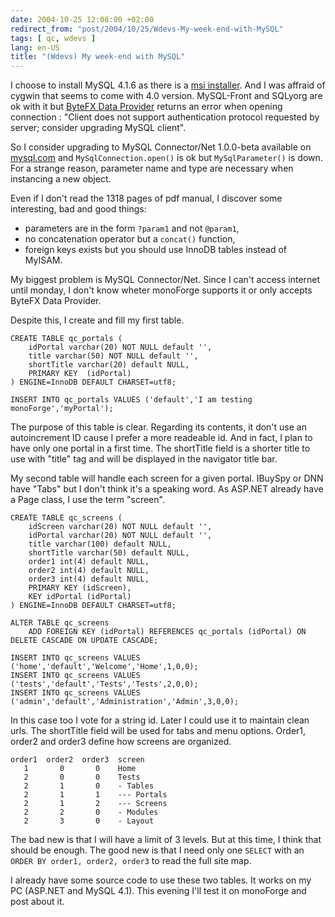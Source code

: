 ```yaml
---
date: 2004-10-25 12:08:00 +02:00
redirect_from: "post/2004/10/25/Wdevs-My-week-end-with-MySQL"
tags: [ qc, wdevs ]
lang: en-US
title: "(Wdevs) My week-end with MySQL"
---
```


I choose to install MySQL 4.1.6 as there is a [msi
installer](http://dev.mysql.com/tech-resources/articles/4.1/installer.html). And I was affraid of cygwin that seems to come with 4.0 version.
MySQL-Front and SQLyorg are ok with it but [ByteFX Data Provider](http://www.bytefx.com/) returns an error when opening
connection : "Client does not support authentication protocol requested by
server; consider upgrading MySQL client".

So I consider upgrading to MySQL Connector/Net 1.0.0-beta available on
[mysql.com](http://dev.mysql.com/downloads/) and
`MySqlConnection.open()` is ok but `MySqlParameter()` is down. For a strange
reason, parameter name and type are necessary when instancing a new object.

Even if I don't read the 1318 pages of pdf manual, I discover some
interesting, bad and good things:

* parameters are in the form `?param1` and not `@param1`,
* no concatenation operator but a `concat()` function,
* foreign keys exists but you should use InnoDB tables instead of
MyISAM.

My biggest problem is MySQL Connector/Net. Since I can't access internet
until monday, I don't know wheter monoForge supports it or only accepts ByteFX
Data Provider.

Despite this, I create and fill my first table.

```
CREATE TABLE qc_portals (
    idPortal varchar(20) NOT NULL default '',
    title varchar(50) NOT NULL default '',
    shortTitle varchar(20) default NULL,
    PRIMARY KEY  (idPortal)
) ENGINE=InnoDB DEFAULT CHARSET=utf8;

INSERT INTO qc_portals VALUES ('default','I am testing monoForge','myPortal');
```

The purpose of this table is clear. Regarding its contents, it don't use an
autoincrement ID cause I prefer a more readeable id. And in fact, I plan to
have only one portal in a first time. The shortTitle field is a shorter title
to use with "title" tag and will be displayed in the navigator title bar.

My second table will handle each screen for a given portal. IBuySpy or DNN
have "Tabs" but I don't think it's a speaking word. As ASP.NET already have a
Page class, I use the term "screen".

```
CREATE TABLE qc_screens (
    idScreen varchar(20) NOT NULL default '',
    idPortal varchar(20) NOT NULL default '',
    title varchar(100) default NULL,
    shortTitle varchar(50) default NULL,
    order1 int(4) default NULL,
    order2 int(4) default NULL,
    order3 int(4) default NULL,
    PRIMARY KEY (idScreen),
    KEY idPortal (idPortal)
) ENGINE=InnoDB DEFAULT CHARSET=utf8;

ALTER TABLE qc_screens
    ADD FOREIGN KEY (idPortal) REFERENCES qc_portals (idPortal) ON DELETE CASCADE ON UPDATE CASCADE;

INSERT INTO qc_screens VALUES ('home','default','Welcome','Home',1,0,0);
INSERT INTO qc_screens VALUES ('tests','default','Tests','Tests',2,0,0);
INSERT INTO qc_screens VALUES ('admin','default','Administration','Admin',3,0,0);
```

In this case too I vote for a string id. Later I could use it to maintain
clean urls. The shortTitle field will be used for tabs and menu options.
Order1, order2 and order3 define how screens are organized.

```
order1  order2  order3  screen
   1       0       0    Home
   2       0       0    Tests
   2       1       0    - Tables
   2       1       1    --- Portals
   2       1       2    --- Screens
   2       2       0    - Modules
   2       3       0    - Layout
```

The bad new is that I will have a limit of 3 levels. But at this time, I
think that should be enough. The good new is that I need only one `SELECT` with
an `ORDER BY order1, order2, order3` to read the full site map.

I already have some source code to use these two tables. It works on my PC
(ASP.NET and MySQL 4.1). This evening I'll test it on monoForge and post about
it.
